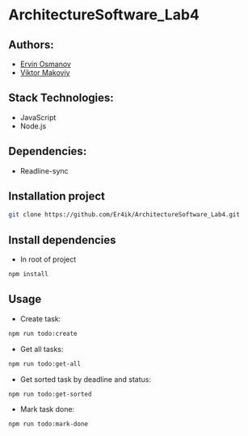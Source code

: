 # ArchitectureSoftware_Lab4

## Authors:
- [Ervin Osmanov](https://github.com/Er4ik)
- [Viktor Makoviy](https://github.com/Makov-Vik)

## Stack Technologies:
- JavaScript
- Node.js

## Dependencies:
- Readline-sync

## Installation project

```bash
git clone https://github.com/Er4ik/ArchitectureSoftware_Lab4.git
```

## Install dependencies

-  In root of project
```bash
npm install
```

## Usage

- Create task:
```bash
npm run todo:create
```

- Get all tasks:
```bash
npm run todo:get-all
```

- Get sorted task by deadline and status:
```bash
npm run todo:get-sorted
```

- Mark task done:
```bash
npm run todo:mark-done
```
